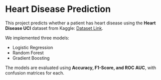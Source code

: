 # Heart Disease Prediction

This project predicts whether a patient has heart disease using the **Heart Disease UCI** dataset from Kaggle: [Dataset Link](https://www.kaggle.com/datasets/redwankarimsony/heart-disease-data).  

We implemented three models:  
- Logistic Regression 
- Random Forest 
- Gradient Boosting  

The models are evaluated using **Accuracy, F1-Score, and ROC AUC**, with confusion matrices for each.
